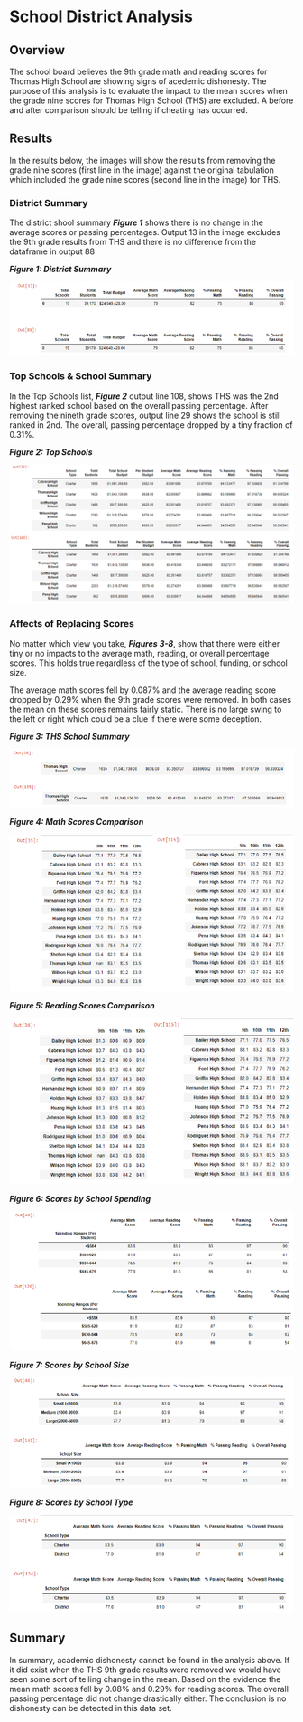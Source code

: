 # School District Analysis
## Overview 
The school board believes the 9th grade math and reading scores for Thomas High School are showing signs of acedemic dishonesty.  The purpose of this analysis is to evaluate the impact to the mean scores when the grade nine scores for Thomas High School (THS) are excluded. A before and after comparison should be telling if cheating has occurred.  

## Results
In the results below, the images will show the results from removing the grade nine scores (first line in the image) against the original tabulation which included the grade nine scores (second line in the image) for THS.

### District Summary
The district shool summary **_Figure 1_** shows there is no change in the average scores or passing percentages.  Output 13 in the image excludes the 9th grade results from THS and there is no difference from the dataframe in output 88

**_Figure 1: District Summary_**

![District School Summary](/resources/district_summary.png)

### Top Schools & School Summary
In the Top Schools list, **_Figure 2_** output line 108, shows THS was the 2nd highest ranked school based on the overall passing percentage.  After removing the nineth grade scores, output line 29 shows the school is still ranked in 2nd.  The overall, passing percentage dropped by a tiny fraction of 0.31%.  

**_Figure 2: Top Schools_**

![Top School](/resources/top_schools.png)


### Affects of Replacing Scores

No matter which view you take, **_Figures 3-8_**, show that there were either tiny or no impacts to the average math, reading, or overall percentage scores.  This holds true regardless of the type of school, funding, or school size.  

The average math scores fell by 0.087% and the average reading score dropped by 0.29% when the 9th grade scores were removed.  In both cases the mean on these scores remains fairly static.  There is no large swing to the left or right which could be a clue if there were some deception.  


**_Figure 3: THS School Summary_**

![School Summary](/resources/School_summary.png)


**_Figure 4: Math Scores Comparison_**

![Math Scores Compare](/resources/math_scores_compare.png)


**_Figure 5: Reading Scores Comparison_**

![Reading Scores Compare](/resources/reading_score_compare.png)


**_Figure 6: Scores by School Spending_**

![Scores by Spend](/resources/scores_by_spend.png)


**_Figure 7: Scores by School Size_**

![Scores by School](/resources/scores_by_school_size.png)

**_Figure 8: Scores by School Type_**

![Scores by Type](/resources/scores_by_type.png)

## Summary
In summary, academic dishonesty cannot be found in the analysis above.  If it did exist when the THS 9th grade results were removed we would have seen some sort of telling change in the mean.  Based on the evidence the mean math scores fell by 0.08% and 0.29% for reading scores.  The overall passing percentage did not change drastically either.  The conclusion is no dishonesty can be detected in this data set.
